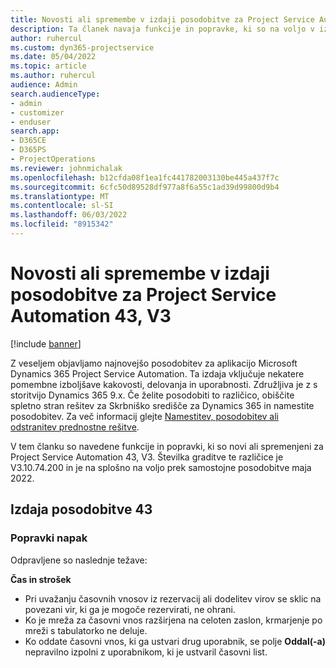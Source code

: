 ```yaml
---
title: Novosti ali spremembe v izdaji posodobitve za Project Service Automation 43, V3
description: Ta članek navaja funkcije in popravke, ki so na voljo v izdaji posodobitve 43, V3 storitve Microsoft Dynamics 365 Project Service Automation.
author: ruhercul
ms.custom: dyn365-projectservice
ms.date: 05/04/2022
ms.topic: article
ms.author: ruhercul
audience: Admin
search.audienceType:
- admin
- customizer
- enduser
search.app:
- D365CE
- D365PS
- ProjectOperations
ms.reviewer: johnmichalak
ms.openlocfilehash: b12cfda08f1ea1fc441782003130be445a437f7c
ms.sourcegitcommit: 6cfc50d89528df977a8f6a55c1ad39d99800d9b4
ms.translationtype: MT
ms.contentlocale: sl-SI
ms.lasthandoff: 06/03/2022
ms.locfileid: "8915342"
---
```

# <a name="whats-new-or-changed-in-project-service-automation-update-release-43-v3"></a>Novosti ali spremembe v izdaji posodobitve za Project Service Automation 43, V3

[!include [banner](../includes/psa-now-project-operations.md)]

Z veseljem objavljamo najnovejšo posodobitev za aplikacijo Microsoft Dynamics 365 Project Service Automation. Ta izdaja vključuje nekatere pomembne izboljšave kakovosti, delovanja in uporabnosti. Združljiva je z s storitvijo Dynamics 365 9.x. Če želite posodobiti to različico, obiščite spletno stran rešitev za Skrbniško središče za Dynamics 365 in namestite posodobitev. Za več informacij glejte [Namestitev, posodobitev ali odstranitev prednostne rešitve](/power-platform/admin/install-remove-preferred-solution).

V tem članku so navedene funkcije in popravki, ki so novi ali spremenjeni za Project Service Automation 43, V3. Številka graditve te različice je V3.10.74.200 in je na splošno na voljo prek samostojne posodobitve maja 2022.

## <a name="update-release-43"></a>Izdaja posodobitve 43

### <a name="bug-fixes"></a>Popravki napak

Odpravljene so naslednje težave:


**Čas in strošek**

- Pri uvažanju časovnih vnosov iz rezervacij ali dodelitev virov se sklic na povezani vir, ki ga je mogoče rezervirati, ne ohrani.
- Ko je mreža za časovni vnos razširjena na celoten zaslon, krmarjenje po mreži s tabulatorko ne deluje.
- Ko oddate časovni vnos, ki ga ustvari drug uporabnik, se polje **Oddal(-a)** nepravilno izpolni z uporabnikom, ki je ustvaril časovni list.
